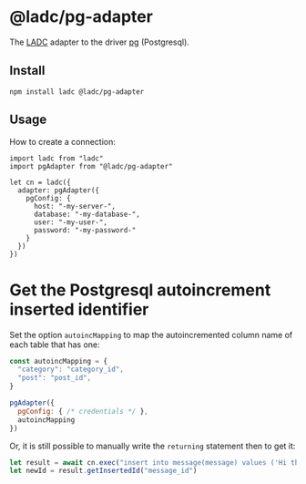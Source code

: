 # @ladc/pg-adapter

The [LADC](https://github.com/paleo/ladc) adapter to the driver [pg](https://github.com/brianc/node-postgres) (Postgresql).

## Install

```
npm install ladc @ladc/pg-adapter
```

## Usage

How to create a connection:

```
import ladc from "ladc"
import pgAdapter from "@ladc/pg-adapter"

let cn = ladc({
  adapter: pgAdapter({
    pgConfig: {
      host: "-my-server-",
      database: "-my-database-",
      user: "-my-user-",
      password: "-my-password-"
    }
  })
})
```

# Get the Postgresql autoincrement inserted identifier

Set the option `autoincMapping` to map the autoincremented column name of each table that has one:

```js
const autoincMapping = {
  "category": "category_id",
  "post": "post_id",
}

pgAdapter({
  pgConfig: { /* credentials */ },
  autoincMapping
})
```

Or, it is still possible to manually write the `returning` statement then to get it:

```js
let result = await cn.exec("insert into message(message) values ('Hi there!') returning message_id") // Postgres only
let newId = result.getInsertedId("message_id")
```